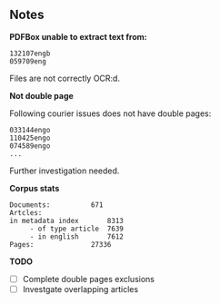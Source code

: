 
## Notes
**PDFBox unable to extract text from:**

    132107engb
    059709eng

Files are not correctly OCR:d.

**Not double page**

Following courier issues does not have double pages:

    033144engo
    110425engo
    074589engo
    ...

Further investigation needed.

**Corpus stats**

    Documents:			671
    Artcles:
	in metadata index		8313
    	 - of type article	7639
    	 - in english		7612
    Pages:				27336

**TODO**

- [ ] Complete double pages exclusions
- [ ] Investgate overlapping articles
